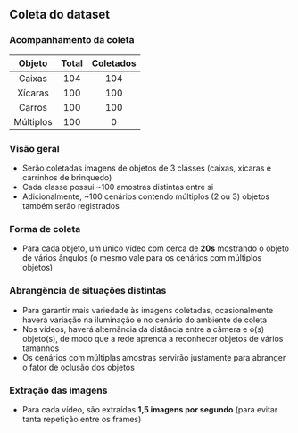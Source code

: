 ## Coleta do dataset

### Acompanhamento da coleta

| Objeto    | Total | Coletados |
|:---------:|:-----:|:---------:|
| Caixas    |   104 |       104 |
| Xícaras   |   100 |       100 |
| Carros    |   100 |       100 |
| Múltiplos |   100 |         0 |

### Visão geral

- Serão coletadas imagens de objetos de 3 classes (caixas, xícaras e carrinhos de brinquedo)
- Cada classe possui ~100 amostras distintas entre si
- Adicionalmente, ~100 cenários contendo múltiplos (2 ou 3) objetos também serão registrados

### Forma de coleta

- Para cada objeto, um único vídeo com cerca de __20s__ mostrando o objeto de vários ângulos (o mesmo vale para os cenários com múltiplos objetos)

### Abrangência de situações distintas

- Para garantir mais variedade às imagens coletadas, ocasionalmente haverá variação na iluminação e no cenário do ambiente de coleta
- Nos vídeos, haverá alternância da distância entre a câmera e o(s) objeto(s), de modo que a rede aprenda a reconhecer objetos de vários tamanhos
- Os cenários com múltiplas amostras servirão justamente para abranger o fator de oclusão dos objetos

### Extração das imagens

- Para cada vídeo, são extraídas __1,5 imagens por segundo__ (para evitar tanta repetição entre os frames)
